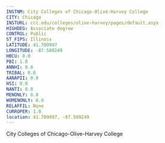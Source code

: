 ```yaml
---
INSTNM: City Colleges of Chicago-Olive-Harvey College
CITY: Chicago
INSTURL: ccc.edu/colleges/olive-harvey/pages/default.aspx
HIGHDEG: Associate degree
CONTROL: Public
ST_FIPS: Illinois
LATITUDE: 41.709997
LONGITUDE: -87.589249
HBCU: 0.0
PBI: 1.0
ANNHI: 0.0
TRIBAL: 0.0
AANAPII: 0.0
HSI: 0.0
NANTI: 0.0
MENONLY: 0.0
WOMENONLY: 0.0
RELAFFIL: None
CURROPER: 1.0
location: 41.709997, -87.589249
---
```

City Colleges of Chicago-Olive-Harvey College